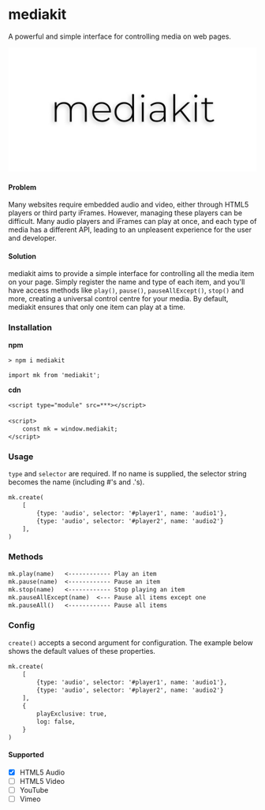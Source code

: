 # mediakit
A powerful and simple interface for controlling media on web pages.

![mediakit](logo.jpg)

#### Problem
Many websites require embedded audio and video, either through HTML5 players or third party iFrames. However, managing these players can be difficult. Many audio players and iFrames can play at once, and each type of media has a different API, leading to an unpleasent experience for the user and developer.

#### Solution
mediakit aims to provide a simple interface for controlling all the media item on your page. Simply register the name and type of each item, and you'll have access methods like `play()`, `pause()`, `pauseAllExcept()`, `stop()` and more, creating a universal control centre for your media. By default, mediakit ensures that only one item can play at a time.
### Installation
**npm**
```
> npm i mediakit
```
```$xslt
import mk from 'mediakit';
```


**cdn**
```$xslt
<script type="module" src=***></script>

<script>
    const mk = window.mediakit;
</script>
```

### Usage
`type` and `selector` are required. If no name is supplied, the selector string becomes the name (including #'s and .'s).
```$xslt
mk.create(
    [
        {type: 'audio', selector: '#player1', name: 'audio1'},
        {type: 'audio', selector: '#player2', name: 'audio2'}
    ],
)
```

### Methods
```$xslt
mk.play(name)   <------------ Play an item
mk.pause(name)  <------------ Pause an item
mk.stop(name)   <------------ Stop playing an item
mk.pauseAllExcept(name)  <--- Pause all items except one
mk.pauseAll()   <------------ Pause all items
```

### Config
`create()` accepts a second argument for configuration. The example below shows the default values of these properties.
```$xslt
mk.create(
    [
        {type: 'audio', selector: '#player1', name: 'audio1'},
        {type: 'audio', selector: '#player2', name: 'audio2'}
    ],
    {
        playExclusive: true,
        log: false,
    }
)
```
#### Supported 
- [x] HTML5 Audio
- [ ] HTML5 Video
- [ ] YouTube
- [ ] Vimeo 
